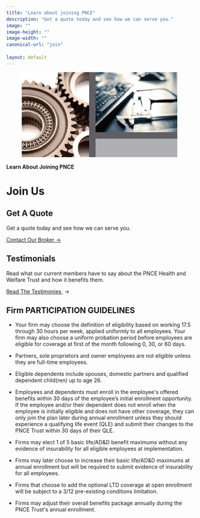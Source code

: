 ```yaml
---
title: "Learn about joining PNCE"
description: "Get a quote today and see how we can serve you."
image: ""
image-height: ""
image-width: ""
canonical-url: "join"

layout: default
---
```


<div class="banner banner-md">
    <div class="color-overlay"></div>
    <figure id="thumbnail">
      <img src="/assets/images/engimage.jpg" data-image-dimensions="1135x1030" data-image-focal-point="0.97,0.54"
        alt="engimage.jpg" />
    </figure>
    <div class="description">
      <p><strong>Learn About Joining PNCE</strong></p>
    </div>
  </div>
  <div class="container main-body">
    <div class="row">
      <div class="col-12">
        <h1>Join Us</h1>
      </div>
    </div>
    <div class="row">
      <div class="col-6 center">
        <h2>Get A Quote</h2>
        <p>Get a quote today and see how we can serve you.</p>
        <p><a href="/broker" target="_blank">Contact Our
            Broker →</a></p>
      </div>
      <div class="col-6 center">
        <h2>Testimonials</h2>
        <p>Read what our current members have to say about the
          PNCE Health and Welfare Trust and how it benefits them.</p>
        <p><a href="/testimonials" target="_blank">Read
            The Testimonies </a>&nbsp;→</p>
      </div>
    </div>
    <div class="row">
      <div class="col-12">
        <h2>Firm PARTICIPATION GUIDELINES</h2>
        <ul>
          <li>
            <p>Your firm may choose the definition of eligibility based on working
              17.5 through 30 hours per week, applied uniformly to all employees. Your firm may also choose a
              uniform probation period before employees are eligible for coverage at first of the month following
              0, 30, or 60 days.</p>
          </li>
          <li>
            <p>Partners, sole proprietors and owner employees are not eligible
              unless they are full-time employees.</p>
          </li>
          <li>
            <p>Eligible dependents include spouses, domestic partners and qualified
              dependent child(ren) up to age 26.</p>
          </li>
          <li>
            <p>Employees and dependents must enroll in the employee's offered
              benefits within 30 days of the employee’s initial enrollment opportunity. If the employee and/or
              their dependent does not enroll when the employee is initially eligible and does not have other
              coverage, they can only join the plan later during annual enrollment unless they should experience a
              qualifying life event (QLE) and submit their changes to the PNCE Trust within 30 days of their QLE.
            </p>
          </li>
          <li>
            <p>Firms may elect 1 of 5 basic life/AD&amp;D benefit maximums without
              any evidence of insurability for all eligible employees at implementation.</p>
          </li>
          <li>
            <p>Firms may later choose to increase their basic life/AD&amp;D maximums
              at annual enrollment but will be required to submit evidence of insurability for all employees.</p>
          </li>
          <li>
            <p>Firms that choose to add the optional LTD coverage at open enrollment
              will be subject to a 3/12 pre-existing conditions limitation.</p>
          </li>
          <li>
            <p>Firms may adjust their overall benefits package annually during the
              PNCE Trust's annual enrollment.</p>
          </li>
        </ul>
      </div>
    </div>
  </div>
